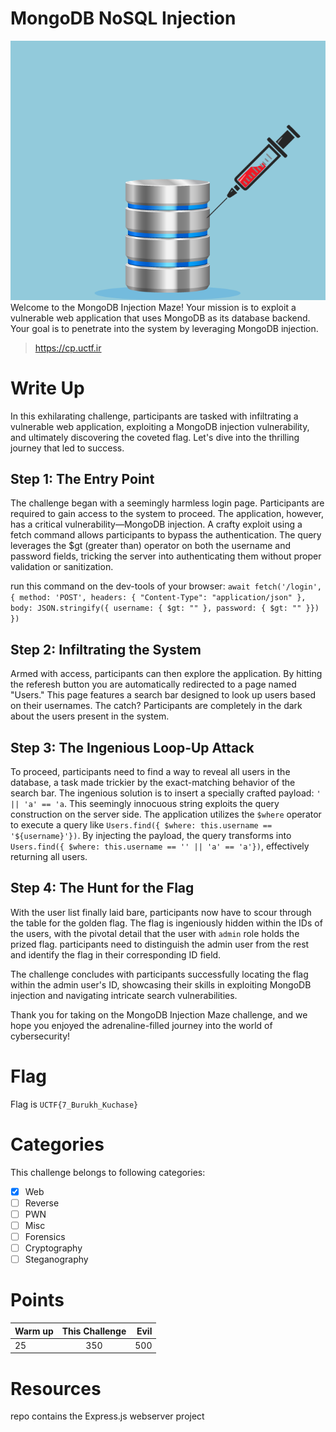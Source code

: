 # MongoDB NoSQL Injection
<img src="resources/injection.png" title="nosql injection" alt="nosql injection" data-align="center"><br>
Welcome to the MongoDB Injection Maze! Your mission is to exploit a vulnerable web application that uses MongoDB as its database backend. Your goal is to penetrate into the system by leveraging MongoDB injection.

> https://cp.uctf.ir

# Write Up

In this exhilarating challenge, participants are tasked with infiltrating a vulnerable web application, exploiting a MongoDB injection vulnerability, and ultimately discovering the coveted flag. Let's dive into the thrilling journey that led to success.

## Step 1: The Entry Point

The challenge began with a seemingly harmless login page. Participants are required to gain access to the system to proceed. The application, however, has a critical vulnerability—MongoDB injection. A crafty exploit using a fetch command allows participants to bypass the authentication. The query leverages the $gt (greater than) operator on both the username and password fields, tricking the server into authenticating them without proper validation or sanitization.<br>

run this command on the dev-tools of your browser:
`await fetch('/login', { method: 'POST', headers: { "Content-Type": "application/json" }, body: JSON.stringify({ username: { $gt: "" }, password: { $gt: "" }}) })`



## Step 2: Infiltrating the System

Armed with access, participants can then explore the application. By hitting the referesh button you are automatically redirected to a page named "Users." This page features a search bar designed to look up users based on their usernames. The catch? Participants are completely in the dark about the users present in the system.

## Step 3: The Ingenious Loop-Up Attack

To proceed, participants need to find a way to reveal all users in the database, a task made trickier by the exact-matching behavior of the search bar. The ingenious solution is to insert a specially crafted payload: `' || 'a' == 'a`. This seemingly innocuous string exploits the query construction on the server side. The application utilizes the `$where` operator to execute a query like `Users.find({ $where: this.username == '${username}'})`. By injecting the payload, the query transforms into `Users.find({ $where: this.username == '' || 'a' == 'a'})`, effectively returning all users.

## Step 4: The Hunt for the Flag

With the user list finally laid bare, participants now have to scour through the table for the golden flag. The flag is ingeniously hidden within the IDs of the users, with the pivotal detail that the user with `admin` role holds the prized flag. participants need to distinguish the admin user from the rest and identify the flag in their corresponding ID field.

The challenge concludes with participants successfully locating the flag within the admin user's ID, showcasing their skills in exploiting MongoDB injection and navigating intricate search vulnerabilities.

Thank you for taking on the MongoDB Injection Maze challenge, and we hope you enjoyed the adrenaline-filled journey into the world of cybersecurity!

# Flag

Flag is `UCTF{7_Burukh_Kuchase}`

# Categories

This challenge belongs to following categories:

- [x] Web
- [ ] Reverse
- [ ] PWN
- [ ] Misc
- [ ] Forensics
- [ ] Cryptography
- [ ] Steganography

# Points

| Warm up | This Challenge  | Evil |
| ------- |:---------------:| ----:|
| 25      |       350       | 500  |

# Resources
repo contains the Express.js webserver project